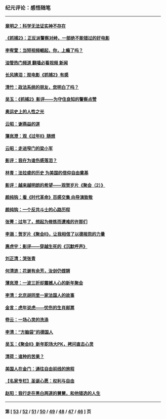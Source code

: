 ### 纪元评论：感悟随笔
---
#### [章明之：科学无法证实神不存在](../../pages/nsc1035/n13712224.md?04170330) 
#### [《抓捕2》：正反派警察对峙，一部绝不能错过的好电影](../../pages/nsc1035/n13711458.md?04170330) 
#### [李宥萱：当短视频崛起，你，上瘾了吗？](../../pages/nsc1035/n13678127.md?04170330) 
#### [油管热门频道 翻墙必看视频 新闻](ok?04170330)
#### [长风拂泪：观电影《抓捕2》有感](../../pages/nsc1035/n13674277.md?04170330) 
#### [清竹：政法系统的朋友，您明白了吗？](../../pages/nsc1035/n13666721.md?04170330) 
#### [吴玉：《抓捕2》影评——为守住良知的警察点赞](../../pages/nsc1035/n13664510.md?04170330) 
#### [奥运史上的人性之光](../../pages/nsc1035/n13627118.md?04170330) 
#### [云昭：谢燕益的道](../../pages/nsc1035/n13607391.md?04170330) 
#### [簿岚澄：观《过年Ⅱ》随想](../../pages/nsc1035/n13606884.md?04170330) 
#### [云昭：走进窄门的梁小军](../../pages/nsc1035/n13605425.md?04170330) 
#### [影评：我在为谁伤感落泪？](../../pages/nsc1035/n13594614.md?04170330) 
#### [林青：法拉盛的历史 为美国的信仰自由奠基](../../pages/nsc1035/n13593675.md?04170330) 
#### [影评：越来越明朗的希望——观贺岁片《聚会（2）》](../../pages/nsc1035/n13580867.md?04170330) 
#### [颜纯钩：看《时代革命》百感交集 向导演致敬](../../pages/nsc1035/n13574843.md?04170330) 
#### [颜纯钩﻿：一个反共斗士的心路历程](../../pages/nsc1035/n13553725.md?04170330) 
#### [张菁：过年了，想起为修炼而遭难的许那们](../../pages/nsc1035/n13543871.md?04170330) 
#### [李涵：贺岁片《聚会Ⅱ》，让我相信了以德报怨的力量](../../pages/nsc1035/n13530032.md?04170330) 
#### [惠虎宇：影评——穿越生死的《沉默呼声》](../../pages/nsc1035/n13516514.md?04170330) 
#### [刘正清：哭张青](../../pages/nsc1035/n13509328.md?04170330) 
#### [何清涟：花谢有余芳，汝剑仍铿锵](../../pages/nsc1035/n13507378.md?04170330) 
#### [薄岚澄：一波三折却震撼人心的新年聚会](../../pages/nsc1035/n13506511.md?04170330) 
#### [李清：北京胡同里一家法国人的故事](../../pages/nsc1035/n13502266.md?04170330) 
#### [金言：虎年说虎——忧伤的生肖邮票](../../pages/nsc1035/n13500542.md?04170330) 
#### [卷云：一场心灵的洗涤](../../pages/nsc1035/n13499041.md?04170330) 
#### [李清：“方脑袋”的德国人](../../pages/nsc1035/n13486826.md?04170330) 
#### [吴玉：《聚会Ⅱ》新年职场大PK，拷问直击心灵](../../pages/nsc1035/n13482329.md?04170330) 
#### [清荷：谁种的苦果？](../../pages/nsc1035/n13470084.md?04170330) 
#### [美国人在金门：通往自由前线的旅程](../../pages/nsc1035/n13453438.md?04170330) 
#### [【名家专栏】圣诞心愿：权利与自由](../../pages/nsc1035/n13453241.md?04170330) 
#### [赵阳：我行走在黑白两道的舅舅，和他错选的人生](../../pages/nsc1035/n13438837.md?04170330) 

---
#### 第 [ [53](./53.md?04170330) / [52](./52.md?04170330) / [51](./51.md?04170330) / [50](./50.md?04170330) / [49](./49.md?04170330) / [48](./48.md?04170330) / [47](./47.md?04170330) / [46](./46.md?04170330) ] 页
